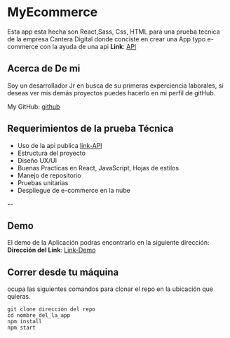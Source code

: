# MyEcommerce 

Esta app esta hecha son React,Sass, Css, HTML  para una prueba tecnica de la empresa Cantera Digital donde conciste en crear una App typo e-commerce con la ayuda de una api **Link**: [API](https://fakestoreapi.com/)  

## Acerca de De mi

Soy un desarrollador Jr en busca de su primeras experciencia laborales, si deseas ver mis demás proyectos puedes hacerlo en mi perfil de gitHub.

My GitHub: [github](https://github.com/UrielBm)

## Requerimientos de la prueba Técnica
- Uso de la api publica [link-API](https://fakestoreapi.com/)
- Estructura del proyecto
- Diseño UX/UI
- Buenas Practicas en React, JavaScript, Hojas de estilos
- Manejo de repositorio
- Pruebas unitarias
- Despliegue de e-commerce en la nube

--
## Demo

El demo de la Aplicación podras encontrarlo en la siguiente dirección:
**Dirección del Link**: [Link-Demo](https://ecommerce-urielbm.vercel.app/)

## Correr desde tu máquina

ocupa las siguientes comandos para clonar el repo en la ubicación que quieras.

```
git clone dirección del repo
cd nombre_del_la_app
npm install
npm start

```
